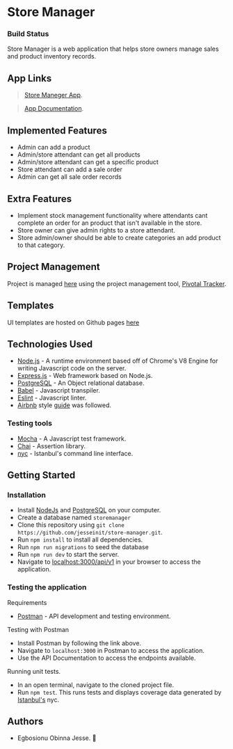 # Store Manager

### Build Status

Store Manager is a web application that helps store owners manage sales and product inventory records.

## App Links

> [Store Maneger App](https://mystoremanager.herokuapp.com).

> [App Documentation](https://mystoremanager.herokuapp.com/docs).

## Implemented Features

- Admin can add a product
- Admin/store attendant can get all products
- Admin/store attendant can get a specific product
- Store attendant can add a sale order
- Admin can get all sale order records

## Extra Features

- Implement stock management functionality where attendants cant complete an order for an product that isn't available in the store.
- Store owner can give admin rights to a store attendant.
- Store admin/owner should be able to create categories an add product to that category.

## Project Management

Project is managed [here](https://www.pivotaltracker.com/n/projects/2204201) using the project management tool, [Pivotal Tracker](https://www.pivotaltracker.com).

## Templates

UI templates are hosted on Github pages [here](https://jesseinit.github.io/store-manager/ui/)

## Technologies Used

- [Node.js](https://nodejs.org) - A runtime environment based off of Chrome's V8 Engine for writing Javascript code on the server.
- [Express.js](https://expressjs.com) - Web framework based on Node.js.
- [PostgreSQL](https://www.postgresql.org) - An Object relational database.
- [Babel](https://babeljs.io) - Javascript transpiler.
- [Eslint](https://eslint.org/) - Javascript linter.
- [Airbnb](https://www.npmjs.com/package/eslint-config-airbnb) style [guide](https://github.com/airbnb/javascript) was followed.

### Testing tools

- [Mocha](https://mochajs.org/) - A Javascript test framework.
- [Chai](http://chaijs.com) - Assertion library.
- [nyc](https://github.com/istanbuljs/nyc) - Istanbul's command line interface.

## Getting Started

### Installation

- Install [NodeJs](https://nodejs.org/en/download/) and [PostgreSQL](https://www.postgresql.org/download/) on your computer.
- Create a database named `storemanager`
- Clone this repository using `git clone https://github.com/jesseinit/store-manager.git`.
- Run `npm install` to install all dependencies.
- Run `npm run migrations` to seed the database
- Run `npm run dev` to start the server.
- Navigate to [localhost:3000/api/v1](localhost:3000/api/v1) in your browser to access the application.

### Testing the application

Requirements

- [Postman](https://www.getpostman.com/) - API development and testing environment.

Testing with Postman

- Install Postman by following the link above.
- Navigate to `localhost:3000` in Postman to access the application.
- Use the API Documentation to access the endpoints available.

Running unit tests.

- In an open terminal, navigate to the cloned project file.
- Run `npm test`. This runs tests and displays coverage data generated by [Istanbul's](https://istanbul.js.org) nyc.

## Authors

- Egbosionu Obinna Jesse. 🤠
